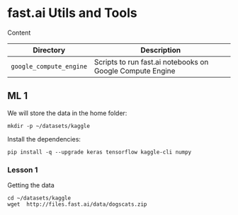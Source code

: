 # fast.ai Utils and Tools
Content

| Directory | Description |
|-----|-----|
| `google_compute_engine` | Scripts to run fast.ai notebooks on Google Compute Engine |

## ML 1
We will store the data in the home folder:
```
mkdir -p ~/datasets/kaggle
```

Install the dependencies:
```
pip install -q --upgrade keras tensorflow kaggle-cli numpy
```

### Lesson 1
Getting the data
```
cd ~/datasets/kaggle
wget  http://files.fast.ai/data/dogscats.zip 
```
